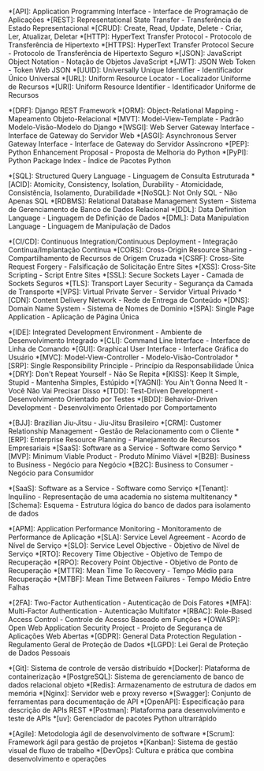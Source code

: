 <!-- Abreviações e termos técnicos para wBJJ -->

*[API]: Application Programming Interface - Interface de Programação de Aplicações
*[REST]: Representational State Transfer - Transferência de Estado Representacional
*[CRUD]: Create, Read, Update, Delete - Criar, Ler, Atualizar, Deletar
*[HTTP]: HyperText Transfer Protocol - Protocolo de Transferência de Hipertexto
*[HTTPS]: HyperText Transfer Protocol Secure - Protocolo de Transferência de Hipertexto Seguro
*[JSON]: JavaScript Object Notation - Notação de Objetos JavaScript
*[JWT]: JSON Web Token - Token Web JSON
*[UUID]: Universally Unique Identifier - Identificador Único Universal
*[URL]: Uniform Resource Locator - Localizador Uniforme de Recursos
*[URI]: Uniform Resource Identifier - Identificador Uniforme de Recursos

<!-- Django & Python -->
*[DRF]: Django REST Framework
*[ORM]: Object-Relational Mapping - Mapeamento Objeto-Relacional
*[MVT]: Model-View-Template - Padrão Modelo-Visão-Modelo do Django
*[WSGI]: Web Server Gateway Interface - Interface de Gateway do Servidor Web
*[ASGI]: Asynchronous Server Gateway Interface - Interface de Gateway do Servidor Assíncrono
*[PEP]: Python Enhancement Proposal - Proposta de Melhoria do Python
*[PyPI]: Python Package Index - Índice de Pacotes Python

<!-- Banco de Dados -->
*[SQL]: Structured Query Language - Linguagem de Consulta Estruturada
*[ACID]: Atomicity, Consistency, Isolation, Durability - Atomicidade, Consistência, Isolamento, Durabilidade
*[NoSQL]: Not Only SQL - Não Apenas SQL
*[RDBMS]: Relational Database Management System - Sistema de Gerenciamento de Banco de Dados Relacional
*[DDL]: Data Definition Language - Linguagem de Definição de Dados
*[DML]: Data Manipulation Language - Linguagem de Manipulação de Dados

<!-- DevOps & Infrastructure -->
*[CI/CD]: Continuous Integration/Continuous Deployment - Integração Contínua/Implantação Contínua
*[CORS]: Cross-Origin Resource Sharing - Compartilhamento de Recursos de Origem Cruzada
*[CSRF]: Cross-Site Request Forgery - Falsificação de Solicitação Entre Sites
*[XSS]: Cross-Site Scripting - Script Entre Sites
*[SSL]: Secure Sockets Layer - Camada de Sockets Seguros
*[TLS]: Transport Layer Security - Segurança da Camada de Transporte
*[VPS]: Virtual Private Server - Servidor Virtual Privado
*[CDN]: Content Delivery Network - Rede de Entrega de Conteúdo
*[DNS]: Domain Name System - Sistema de Nomes de Domínio
*[SPA]: Single Page Application - Aplicação de Página Única

<!-- Desenvolvimento -->
*[IDE]: Integrated Development Environment - Ambiente de Desenvolvimento Integrado
*[CLI]: Command Line Interface - Interface de Linha de Comando
*[GUI]: Graphical User Interface - Interface Gráfica do Usuário
*[MVC]: Model-View-Controller - Modelo-Visão-Controlador
*[SRP]: Single Responsibility Principle - Princípio da Responsabilidade Única
*[DRY]: Don't Repeat Yourself - Não Se Repita
*[KISS]: Keep It Simple, Stupid - Mantenha Simples, Estúpido
*[YAGNI]: You Ain't Gonna Need It - Você Não Vai Precisar Disso
*[TDD]: Test-Driven Development - Desenvolvimento Orientado por Testes
*[BDD]: Behavior-Driven Development - Desenvolvimento Orientado por Comportamento

<!-- Negócio & Academia -->
*[BJJ]: Brazilian Jiu-Jitsu - Jiu-Jitsu Brasileiro
*[CRM]: Customer Relationship Management - Gestão de Relacionamento com o Cliente
*[ERP]: Enterprise Resource Planning - Planejamento de Recursos Empresariais
*[SaaS]: Software as a Service - Software como Serviço
*[MVP]: Minimum Viable Product - Produto Mínimo Viável
*[B2B]: Business to Business - Negócio para Negócio
*[B2C]: Business to Consumer - Negócio para Consumidor

<!-- Multitenancy -->
*[SaaS]: Software as a Service - Software como Serviço
*[Tenant]: Inquilino - Representação de uma academia no sistema multitenancy
*[Schema]: Esquema - Estrutura lógica do banco de dados para isolamento de dados

<!-- Performance & Monitoring -->
*[APM]: Application Performance Monitoring - Monitoramento de Performance de Aplicação
*[SLA]: Service Level Agreement - Acordo de Nível de Serviço
*[SLO]: Service Level Objective - Objetivo de Nível de Serviço
*[RTO]: Recovery Time Objective - Objetivo de Tempo de Recuperação
*[RPO]: Recovery Point Objective - Objetivo de Ponto de Recuperação
*[MTTR]: Mean Time To Recovery - Tempo Médio para Recuperação
*[MTBF]: Mean Time Between Failures - Tempo Médio Entre Falhas

<!-- Segurança -->
*[2FA]: Two-Factor Authentication - Autenticação de Dois Fatores
*[MFA]: Multi-Factor Authentication - Autenticação Multifator
*[RBAC]: Role-Based Access Control - Controle de Acesso Baseado em Funções
*[OWASP]: Open Web Application Security Project - Projeto de Segurança de Aplicações Web Abertas
*[GDPR]: General Data Protection Regulation - Regulamento Geral de Proteção de Dados
*[LGPD]: Lei Geral de Proteção de Dados Pessoais

<!-- Ferramentas -->
*[Git]: Sistema de controle de versão distribuído
*[Docker]: Plataforma de containerização
*[PostgreSQL]: Sistema de gerenciamento de banco de dados relacional objeto
*[Redis]: Armazenamento de estrutura de dados em memória
*[Nginx]: Servidor web e proxy reverso
*[Swagger]: Conjunto de ferramentas para documentação de API
*[OpenAPI]: Especificação para descrição de APIs REST
*[Postman]: Plataforma para desenvolvimento e teste de APIs
*[uv]: Gerenciador de pacotes Python ultrarrápido

<!-- Metodologias -->
*[Agile]: Metodologia ágil de desenvolvimento de software
*[Scrum]: Framework ágil para gestão de projetos
*[Kanban]: Sistema de gestão visual de fluxo de trabalho
*[DevOps]: Cultura e prática que combina desenvolvimento e operações
